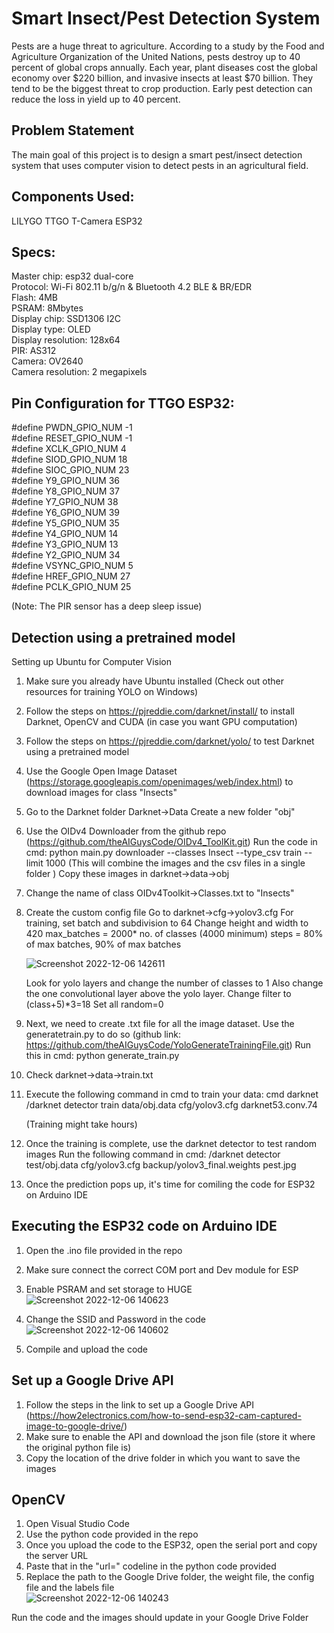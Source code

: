 # Smart Insect/Pest Detection System 
Pests are a huge threat to agriculture. According to a study by the Food and Agriculture Organization of the United Nations, pests destroy up to 40 percent of global crops annually. Each year, plant diseases cost the global economy over $220 billion, and invasive insects at least $70 billion. They tend to be the biggest threat to crop production. Early pest detection can reduce the loss in yield up to 40 percent. 

## Problem Statement 
The main goal of this project is to design a smart pest/insect detection system that uses computer vision to detect pests in an agricultural field. 

## Components Used:
LILYGO TTGO T-Camera ESP32 

## Specs:
Master chip: esp32 dual-core <br />
Protocol: Wi-Fi 802.11 b/g/n & Bluetooth 4.2 BLE & BR/EDR <br />
Flash: 4MB <br />
PSRAM: 8Mbytes <br />
Display chip: SSD1306 I2C <br />
Display type: OLED <br />
Display resolution: 128x64 <br />
PIR: AS312 <br />
Camera: OV2640 <br />
Camera resolution: 2 megapixels <br />

## Pin Configuration for TTGO ESP32:
#define PWDN_GPIO_NUM       -1 <br />
#define RESET_GPIO_NUM      -1 <br />
#define XCLK_GPIO_NUM       4 <br />
#define SIOD_GPIO_NUM       18 <br />
#define SIOC_GPIO_NUM       23 <br />
#define Y9_GPIO_NUM         36 <br />
#define Y8_GPIO_NUM         37 <br />
#define Y7_GPIO_NUM         38 <br />
#define Y6_GPIO_NUM         39 <br />
#define Y5_GPIO_NUM         35 <br />
#define Y4_GPIO_NUM         14 <br />
#define Y3_GPIO_NUM         13 <br />
#define Y2_GPIO_NUM         34 <br />
#define VSYNC_GPIO_NUM      5 <br />
#define HREF_GPIO_NUM       27 <br />
#define PCLK_GPIO_NUM       25 <br />

(Note: The PIR sensor has a deep sleep issue)

## Detection using a pretrained model
Setting up Ubuntu for Computer Vision
1. Make sure you already have Ubuntu installed (Check out other resources for training YOLO on Windows)
2. Follow the steps on https://pjreddie.com/darknet/install/ to install Darknet, OpenCV and CUDA (in case you want GPU computation)
3. Follow the steps on https://pjreddie.com/darknet/yolo/ to test Darknet using a pretrained model
4. Use the Google Open Image Dataset (https://storage.googleapis.com/openimages/web/index.html) to download images for class "Insects"
5. Go to the Darknet folder 
    Darknet->Data
    Create a new folder "obj" 
6. Use the OIDv4 Downloader from the github repo (https://github.com/theAIGuysCode/OIDv4_ToolKit.git)
    Run the code in cmd:
    python main.py downloader --classes Insect --type_csv train --limit 1000
    (This will combine the images and the csv files in a single folder )
    Copy these images in darknet->data->obj
7. Change the name of class OIDv4Toolkit->Classes.txt to "Insects"
8. Create the custom config file
    Go to darknet->cfg->yolov3.cfg
    For training, set batch and subdivision to 64
    Change height and width to 420
    max_batches = 2000* no. of classes (4000 minimum)
    steps = 80% of max batches, 90% of max batches <br />
    
    ![Screenshot 2022-12-06 142611](https://user-images.githubusercontent.com/105019328/206026636-b8281bc6-3a91-476e-9fc8-5af42b720830.jpg)

    
    Look for yolo layers and change the number of classes to 1 
    Also change the one convolutional layer above the yolo layer. Change filter to (class+5)*3=18
    Set all random=0
9. Next, we need to create .txt file for all the image dataset. 
    Use the generatetrain.py to do so (github link: https://github.com/theAIGuysCode/YoloGenerateTrainingFile.git)
    Run this in cmd:
    python generate_train.py
10. Check darknet->data->train.txt
11. Execute the following command in cmd to train your data:
    cmd darknet
    /darknet detector train data/obj.data cfg/yolov3.cfg darknet53.conv.74

    (Training might take hours)

12. Once the training is complete, use the darknet detector to test random images 
    Run the following command in cmd:
    /darknet detector test/obj.data cfg/yolov3.cfg backup/yolov3_final.weights pest.jpg

13. Once the prediction pops up, it's time for comiling the code for ESP32 on Arduino IDE

## Executing the ESP32 code on Arduino IDE
1. Open the .ino file provided in the repo
2. Make sure connect the correct COM port and Dev module for ESP 
3. Enable PSRAM and set storage to HUGE <br />
![Screenshot 2022-12-06 140623](https://user-images.githubusercontent.com/105019328/206023121-50a0df8c-837b-44f7-a771-cadee9c211df.jpg)

4. Change the SSID and Password in the code <br />
![Screenshot 2022-12-06 140602](https://user-images.githubusercontent.com/105019328/206022962-3b4ec1d2-a76a-4612-83a4-60ca1d272604.jpg)

5. Compile and upload the code


## Set up a Google Drive API 
1. Follow the steps in the link to set up a Google Drive API (https://how2electronics.com/how-to-send-esp32-cam-captured-image-to-google-drive/)
2. Make sure to enable the API and download the json file (store it where the original python file is)
3. Copy the location of the drive folder in which you want to save the images 


## OpenCV 
1. Open Visual Studio Code
2. Use the python code provided in the repo
3. Once you upload the code to the ESP32, open the serial port and copy the server URL 
4. Paste that in the "url=" codeline in the python code provided
5. Replace the path to the Google Drive folder, the weight file, the config file and the labels file <br />
![Screenshot 2022-12-06 140243](https://user-images.githubusercontent.com/105019328/206022347-9a52d914-f089-4009-890f-ddad313c63c8.jpg)


Run the code and the images should update in your Google Drive Folder 
